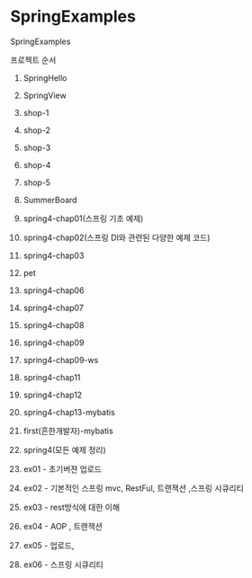 # SpringExamples
SpringExamples

  프로젝트 순서
1. SpringHello
2. SpringView
3. shop-1
4. shop-2
5. shop-3
6. shop-4
7. shop-5
8. SummerBoard
9. spring4-chap01(스프링 기초 예제)
10. spring4-chap02(스프링 DI와 관련된 다양한 예제 코드)
11. spring4-chap03
12. pet
13. spring4-chap06
15. spring4-chap07
16. spring4-chap08
17. spring4-chap09
18. spring4-chap09-ws
19. spring4-chap11
20. spring4-chap12
21. spring4-chap13-mybatis
22. first(흔한개발자)-mybatis

23. spring4(모든 예제 정리)

24. ex01 - 초기버젼 업로드
25. ex02 - 기본적인 스프링 mvc, RestFul, 트랜잭션 ,스프링 시큐리티
26. ex03 - rest방식에 대한 이해
27. ex04 - AOP , 트랜잭션
28. ex05 - 업로드,
29. ex06 - 스프링 시큐리티



